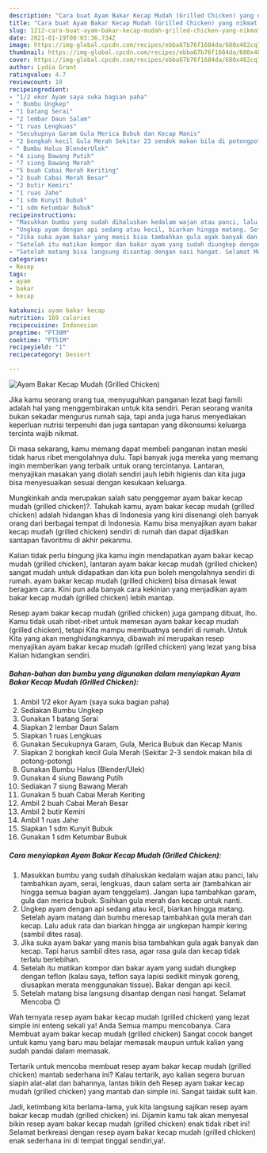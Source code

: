 ```yaml
---
description: "Cara buat Ayam Bakar Kecap Mudah (Grilled Chicken) yang nikmat Untuk Jualan"
title: "Cara buat Ayam Bakar Kecap Mudah (Grilled Chicken) yang nikmat Untuk Jualan"
slug: 1212-cara-buat-ayam-bakar-kecap-mudah-grilled-chicken-yang-nikmat-untuk-jualan
date: 2021-01-19T00:03:36.734Z
image: https://img-global.cpcdn.com/recipes/ebba67b76f1684da/680x482cq70/ayam-bakar-kecap-mudah-grilled-chicken-foto-resep-utama.jpg
thumbnail: https://img-global.cpcdn.com/recipes/ebba67b76f1684da/680x482cq70/ayam-bakar-kecap-mudah-grilled-chicken-foto-resep-utama.jpg
cover: https://img-global.cpcdn.com/recipes/ebba67b76f1684da/680x482cq70/ayam-bakar-kecap-mudah-grilled-chicken-foto-resep-utama.jpg
author: Lydia Grant
ratingvalue: 4.7
reviewcount: 10
recipeingredient:
- "1/2 ekor Ayam saya suka bagian paha"
- " Bumbu Ungkep"
- "1 batang Serai"
- "2 lembar Daun Salam"
- "1 ruas Lengkuas"
- "Secukupnya Garam Gula Merica Bubuk dan Kecap Manis"
- "2 bongkah kecil Gula Merah Sekitar 23 sendok makan bila di potongpotong"
- " Bumbu Halus BlenderUlek"
- "4 siung Bawang Putih"
- "7 siung Bawang Merah"
- "5 buah Cabai Merah Keriting"
- "2 buah Cabai Merah Besar"
- "2 butir Kemiri"
- "1 ruas Jahe"
- "1 sdm Kunyit Bubuk"
- "1 sdm Ketumbar Bubuk"
recipeinstructions:
- "Masukkan bumbu yang sudah dihaluskan kedalam wajan atau panci, lalu tambahkan ayam, serai, lengkuas, daun salam serta air (tambahkan air hingga semua bagian ayam tenggelam). Jangan lupa tambahkan garam, gula dan merica bubuk. Sisihkan gula merah dan kecap untuk nanti."
- "Ungkep ayam dengan api sedang atau kecil, biarkan hingga matang. Setelah ayam matang dan bumbu meresap tambahkan gula merah dan kecap. Lalu aduk rata dan biarkan hingga air ungkepan hampir kering (sambil dites rasa)."
- "Jika suka ayam bakar yang manis bisa tambahkan gula agak banyak dan kecap. Tapi harus sambil dites rasa, agar rasa gula dan kecap tidak terlalu berlebihan."
- "Setelah itu matikan kompor dan bakar ayam yang sudah diungkep dengan teflon (kalau saya, teflon saya lapisi sedikit minyak goreng, diusapkan merata menggunakan tissue). Bakar dengan api kecil."
- "Setelah matang bisa langsung disantap dengan nasi hangat. Selamat Mencoba 😊"
categories:
- Resep
tags:
- ayam
- bakar
- kecap

katakunci: ayam bakar kecap 
nutrition: 169 calories
recipecuisine: Indonesian
preptime: "PT30M"
cooktime: "PT51M"
recipeyield: "1"
recipecategory: Dessert

---
```



![Ayam Bakar Kecap Mudah (Grilled Chicken)](https://img-global.cpcdn.com/recipes/ebba67b76f1684da/680x482cq70/ayam-bakar-kecap-mudah-grilled-chicken-foto-resep-utama.jpg)

Jika kamu seorang orang tua, menyuguhkan panganan lezat bagi famili adalah hal yang menggembirakan untuk kita sendiri. Peran seorang  wanita bukan sekadar mengurus rumah saja, tapi anda juga harus menyediakan keperluan nutrisi terpenuhi dan juga santapan yang dikonsumsi keluarga tercinta wajib nikmat.

Di masa  sekarang, kamu memang dapat membeli panganan instan meski tidak harus ribet mengolahnya dulu. Tapi banyak juga mereka yang memang ingin memberikan yang terbaik untuk orang tercintanya. Lantaran, menyajikan masakan yang diolah sendiri jauh lebih higienis dan kita juga bisa menyesuaikan sesuai dengan kesukaan keluarga. 



Mungkinkah anda merupakan salah satu penggemar ayam bakar kecap mudah (grilled chicken)?. Tahukah kamu, ayam bakar kecap mudah (grilled chicken) adalah hidangan khas di Indonesia yang kini disenangi oleh banyak orang dari berbagai tempat di Indonesia. Kamu bisa menyajikan ayam bakar kecap mudah (grilled chicken) sendiri di rumah dan dapat dijadikan santapan favoritmu di akhir pekanmu.

Kalian tidak perlu bingung jika kamu ingin mendapatkan ayam bakar kecap mudah (grilled chicken), lantaran ayam bakar kecap mudah (grilled chicken) sangat mudah untuk didapatkan dan kita pun boleh mengolahnya sendiri di rumah. ayam bakar kecap mudah (grilled chicken) bisa dimasak lewat beragam cara. Kini pun ada banyak cara kekinian yang menjadikan ayam bakar kecap mudah (grilled chicken) lebih mantap.

Resep ayam bakar kecap mudah (grilled chicken) juga gampang dibuat, lho. Kamu tidak usah ribet-ribet untuk memesan ayam bakar kecap mudah (grilled chicken), tetapi Kita mampu membuatnya sendiri di rumah. Untuk Kita yang akan menghidangkannya, dibawah ini merupakan resep menyajikan ayam bakar kecap mudah (grilled chicken) yang lezat yang bisa Kalian hidangkan sendiri.

<!--inarticleads1-->

##### Bahan-bahan dan bumbu yang digunakan dalam menyiapkan Ayam Bakar Kecap Mudah (Grilled Chicken):

1. Ambil 1/2 ekor Ayam (saya suka bagian paha)
1. Sediakan  Bumbu Ungkep
1. Gunakan 1 batang Serai
1. Siapkan 2 lembar Daun Salam
1. Siapkan 1 ruas Lengkuas
1. Gunakan Secukupnya Garam, Gula, Merica Bubuk dan Kecap Manis
1. Siapkan 2 bongkah kecil Gula Merah (Sekitar 2-3 sendok makan bila di potong-potong)
1. Gunakan  Bumbu Halus (Blender/Ulek)
1. Gunakan 4 siung Bawang Putih
1. Sediakan 7 siung Bawang Merah
1. Gunakan 5 buah Cabai Merah Keriting
1. Ambil 2 buah Cabai Merah Besar
1. Ambil 2 butir Kemiri
1. Ambil 1 ruas Jahe
1. Siapkan 1 sdm Kunyit Bubuk
1. Gunakan 1 sdm Ketumbar Bubuk




<!--inarticleads2-->

##### Cara menyiapkan Ayam Bakar Kecap Mudah (Grilled Chicken):

1. Masukkan bumbu yang sudah dihaluskan kedalam wajan atau panci, lalu tambahkan ayam, serai, lengkuas, daun salam serta air (tambahkan air hingga semua bagian ayam tenggelam). Jangan lupa tambahkan garam, gula dan merica bubuk. Sisihkan gula merah dan kecap untuk nanti.
1. Ungkep ayam dengan api sedang atau kecil, biarkan hingga matang. Setelah ayam matang dan bumbu meresap tambahkan gula merah dan kecap. Lalu aduk rata dan biarkan hingga air ungkepan hampir kering (sambil dites rasa).
1. Jika suka ayam bakar yang manis bisa tambahkan gula agak banyak dan kecap. Tapi harus sambil dites rasa, agar rasa gula dan kecap tidak terlalu berlebihan.
1. Setelah itu matikan kompor dan bakar ayam yang sudah diungkep dengan teflon (kalau saya, teflon saya lapisi sedikit minyak goreng, diusapkan merata menggunakan tissue). Bakar dengan api kecil.
1. Setelah matang bisa langsung disantap dengan nasi hangat. Selamat Mencoba 😊




Wah ternyata resep ayam bakar kecap mudah (grilled chicken) yang lezat simple ini enteng sekali ya! Anda Semua mampu mencobanya. Cara Membuat ayam bakar kecap mudah (grilled chicken) Sangat cocok banget untuk kamu yang baru mau belajar memasak maupun untuk kalian yang sudah pandai dalam memasak.

Tertarik untuk mencoba membuat resep ayam bakar kecap mudah (grilled chicken) mantab sederhana ini? Kalau tertarik, ayo kalian segera buruan siapin alat-alat dan bahannya, lantas bikin deh Resep ayam bakar kecap mudah (grilled chicken) yang mantab dan simple ini. Sangat taidak sulit kan. 

Jadi, ketimbang kita berlama-lama, yuk kita langsung sajikan resep ayam bakar kecap mudah (grilled chicken) ini. Dijamin kamu tak akan menyesal bikin resep ayam bakar kecap mudah (grilled chicken) enak tidak ribet ini! Selamat berkreasi dengan resep ayam bakar kecap mudah (grilled chicken) enak sederhana ini di tempat tinggal sendiri,ya!.

